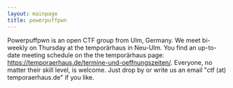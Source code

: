 ```yaml
---
layout: mainpage
title: powerpuffpwn 
---
```


Powerpuffpwn is an open CTF group from Ulm, Germany. We meet bi-weekly on Thursday at the temporärhaus in Neu-Ulm. You find an up-to-date meeting schedule on the the temporärhaus page: https://temporaerhaus.de/termine-und-oeffnungszeiten/. Everyone, no matter their skill level, is welcome. Just drop by or write us an email "ctf (at) temporaerhaus.de" if you like.

